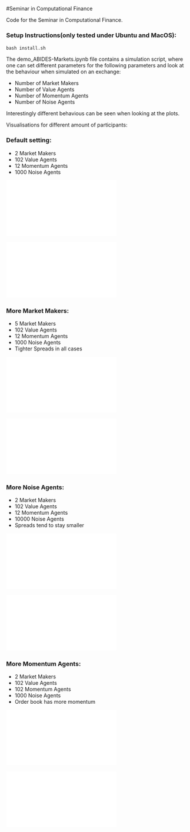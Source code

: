 #Seminar in Computational Finance

Code for the Seminar in Computational Finance.

### Setup Instructions(only tested under Ubuntu and MacOS):

```
bash install.sh
```

The demo_ABIDES-Markets.ipynb file contains a simulation script, where one can set different parameters for the following parameters and look at the behaviour when simulated on an exchange:

* Number of Market Makers
* Number of Value Agents
* Number of Momentum Agents
* Number of Noise Agents

Interestingly different behavious can be seen when looking at the plots.

Visualisations for different amount of participants:

### Default setting: 
* 2 Market Makers
* 102 Value Agents
* 12 Momentum Agents
* 1000 Noise Agents

![Standard Setting](plots/basicL1.pdf)

![Standard Setting](plots/basicL2.pdf)

### More Market Makers: 
* 5 Market Makers
* 102 Value Agents
*  12 Momentum Agents
*   1000 Noise Agents
* Tighter Spreads in all cases

![Standard Setting](plots/5_market_makerL1.pdf)

![Standard Setting](plots/5_market_makerL2.pdf)

### More Noise Agents: 
* 2 Market Makers
* 102 Value Agents
* 12 Momentum Agents
* 10000 Noise Agents
* Spreads tend to stay smaller

![Standard Setting](plots/10000_noisyL1.pdf)

![Standard Setting](plots/10000_noisyL2.pdf)

### More Momentum Agents: 
* 2 Market Makers
* 102 Value Agents
* 102 Momentum Agents
* 1000 Noise Agents
* Order book has more momentum

![Standard Setting](plots/momentum_agentsL1.pdf)

![Standard Setting](plots/momentum_agentsL2.pdf)